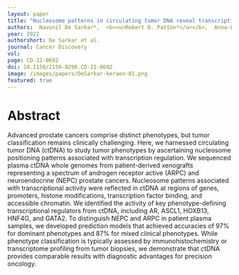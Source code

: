 ```yaml
---
layout: paper
title: "Nucleosome patterns in circulating tumor DNA reveal transcriptional regulation of advanced prostate cancer phenotypes"
authors:  Navonil De Sarkar*,  <b><u>Robert D. Patton*</u></b>,  Anna-Lisa Doebley,  Brian Hanratty, Mohamed Adil, Adam J. Kreitzman,  Jay F. Sarthy, Minjeong Ko, Sandipan Brahma,  Michael P. Meers,  Derek H. Janssens, Lisa A. Ang, Ilsa Coleman,  Arnab Bose, Ruth F. Dumpit,  Jared M. Lucas, Talina A. Nunez, Holly M. Nguyen,  Heather M. McClure,  Colin C. Pritchard,  Michael T. Schweizer,  Colm Morrissey,  Atish D. Choudhury,  Sylvan C. Baca,  Jacob E. Berchuck,  Matthew L. Freedman,  Kami Ahmad,  Michael C. Haffner,  Bruce Montgomery,  Eva Corey,  Steven Henikoff,  Peter S. Nelson<sup>+</sup>,  <b><u>Gavin Ha</u><sup>+</sup></b>.
year: 2022
authorshort: De Sarkar et al.
journal: Cancer Discovery 
vol: 
page: CD-22-0692
doi: 10.1158/2159-8290.CD-22-0692
image: /images/papers/DeSarkar-keraon-01.png
featured: true
---
```


# Abstract
Advanced prostate cancers comprise distinct phenotypes, but tumor classification remains clinically challenging. Here, we harnessed circulating tumor DNA (ctDNA) to study tumor phenotypes by ascertaining nucleosome positioning patterns associated with transcription regulation. We sequenced plasma ctDNA whole genomes from patient-derived xenografts representing a spectrum of androgen receptor active (ARPC) and neuroendocrine (NEPC) prostate cancers. Nucleosome patterns associated with transcriptional activity were reflected in ctDNA at regions of genes, promoters, histone modifications, transcription factor binding, and accessible chromatin. We identified the activity of key phenotype-defining transcriptional regulators from ctDNA, including AR, ASCL1, HOXB13, HNF4G, and GATA2. To distinguish NEPC and ARPC in patient plasma samples, we developed prediction models that achieved accuracies of 97% for dominant phenotypes and 87% for mixed clinical phenotypes. While phenotype classification is typically assessed by immunohistochemistry or transcriptome profiling from tumor biopsies, we demonstrate that ctDNA provides comparable results with diagnostic advantages for precision oncology.